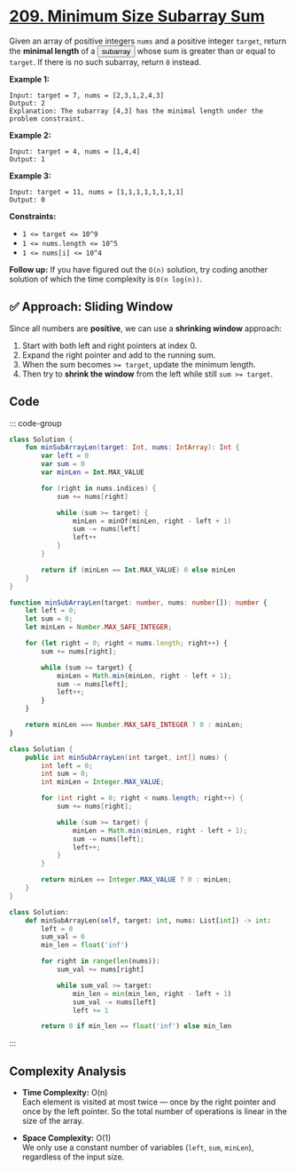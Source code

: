 # [209. Minimum Size Subarray Sum](https://leetcode.com/problems/minimum-size-subarray-sum/description/?envType=study-plan-v2&envId=top-interview-150)

Given an array of positive integers <code>nums</code> and a positive integer <code>target</code>, return the **minimal length**  of a <button type="button" aria-haspopup="dialog" aria-expanded="false" aria-controls="radix-:r1b:" data-state="closed" class="">subarray</button> whose sum is greater than or equal to <code>target</code>. If there is no such subarray, return <code>0</code> instead.

**Example 1:** 

```
Input: target = 7, nums = [2,3,1,2,4,3]
Output: 2
Explanation: The subarray [4,3] has the minimal length under the problem constraint.
```

**Example 2:** 

```
Input: target = 4, nums = [1,4,4]
Output: 1
```

**Example 3:** 

```
Input: target = 11, nums = [1,1,1,1,1,1,1,1]
Output: 0
```

**Constraints:** 

- <code>1 <= target <= 10^9</code>
- <code>1 <= nums.length <= 10^5</code>
- <code>1 <= nums[i] <= 10^4</code>

**Follow up:**  If you have figured out the <code>O(n)</code> solution, try coding another solution of which the time complexity is <code>O(n log(n))</code>.


## ✅ Approach: Sliding Window

Since all numbers are **positive**, we can use a **shrinking window** approach:

1. Start with both left and right pointers at index 0.
2. Expand the right pointer and add to the running sum.
3. When the sum becomes `>= target`, update the minimum length.
4. Then try to **shrink the window** from the left while still `sum >= target`.

## Code

::: code-group

```kotlin [Kotlin]
class Solution {
    fun minSubArrayLen(target: Int, nums: IntArray): Int {
        var left = 0
        var sum = 0
        var minLen = Int.MAX_VALUE

        for (right in nums.indices) {
            sum += nums[right]

            while (sum >= target) {
                minLen = minOf(minLen, right - left + 1)
                sum -= nums[left]
                left++
            }
        }

        return if (minLen == Int.MAX_VALUE) 0 else minLen
    }
}
```

```typescript [TypeScript]
function minSubArrayLen(target: number, nums: number[]): number {
    let left = 0;
    let sum = 0;
    let minLen = Number.MAX_SAFE_INTEGER;

    for (let right = 0; right < nums.length; right++) {
        sum += nums[right];

        while (sum >= target) {
            minLen = Math.min(minLen, right - left + 1);
            sum -= nums[left];
            left++;
        }
    }

    return minLen === Number.MAX_SAFE_INTEGER ? 0 : minLen;
}
```

```java [Java]
class Solution {
    public int minSubArrayLen(int target, int[] nums) {
        int left = 0;
        int sum = 0;
        int minLen = Integer.MAX_VALUE;

        for (int right = 0; right < nums.length; right++) {
            sum += nums[right];

            while (sum >= target) {
                minLen = Math.min(minLen, right - left + 1);
                sum -= nums[left];
                left++;
            }
        }

        return minLen == Integer.MAX_VALUE ? 0 : minLen;
    }
}
```

```python [Python]
class Solution:
    def minSubArrayLen(self, target: int, nums: List[int]) -> int:
        left = 0
        sum_val = 0
        min_len = float('inf')

        for right in range(len(nums)):
            sum_val += nums[right]

            while sum_val >= target:
                min_len = min(min_len, right - left + 1)
                sum_val -= nums[left]
                left += 1

        return 0 if min_len == float('inf') else min_len
```

:::

## Complexity Analysis

- **Time Complexity:** O(n)  
  Each element is visited at most twice — once by the right pointer and once by the left pointer. So the total number of operations is linear in the size of the array.

- **Space Complexity:** O(1)  
  We only use a constant number of variables (`left`, `sum`, `minLen`), regardless of the input size.
